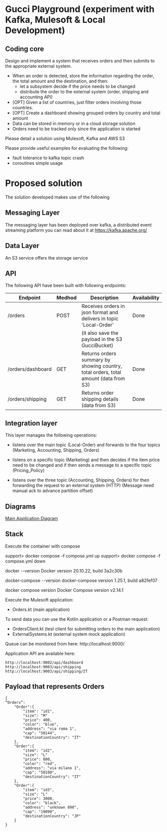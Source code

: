 # Gucci Playground (experiment with Kafka, Mulesoft & Local Development)

## Coding core

Design and implement a system that receives orders and then submits to the appropriate external system.

- When an order is detected, store the information regarding the order, the total amount and the destination, and then:
    - let a subsystem decide if the price needs to be changed
    - distribute the order to the external system (order, shipping and accounting API) 
- [OPT] Given a list of countries, just filter orders involving those countries.
- [OPT] Create a dashboard showing grouped orders by country and total amount
- Data can be stored in memory or in a cloud storage solution 
- Orders need to be tracked only since the application is started

Please detail a solution using Mulesoft, Kafka and AWS S3

Please provide useful examples for evaluating the following:

- fault tolerance to kafka topic crash
- coroutines simple usage

# Proposed solution

The solution developed makes use of the following

## Messaging Layer 

The messaging layer has been deployed over kafka, a distributed event streaming platform you can read about it at https://kafka.apache.org/

## Data Layer

An S3 service offers the storage service

## API

The following API have been built with following endpoints:

| Endpoint          | Medhod | Description                                                                         | Availability |
|-------------------|--------|-------------------------------------------------------------------------------------|--------------|
| /orders           | POST   | Receives orders in json format and delivers in topic 'Local-Order'                  | Done         |
|                   |        | (it also save the payload in the S3 GucciBucket)                                    |              |
| /orders/dashboard | GET    | Returns orders summary by showing country, total orders, total amount (data from S3) | Done         |
| /orders/shipping  | GET    | Returns order shipping details (data from S3)                                       | Done         |

## Integration layer
This layer manages the following operations:

- listens over the main topic (Local-Order) and forwards to the four topics (Marketing, Accounting, Shipping, Orders) 

- listens on a specific topic (Marketing) and then decides if the item price need to be changed and if then sends a message to a specific topic (Pricing_Policy)

- listens over the three topic (Accounting, Shipping, Orders) for then forwarding the request to an external system (HTTP) (Message need manual ack to advance partition offset)

## Diagrams

[Main Application Diagram](support/guccimule.png)


## Stack

Execute the container with compose

support> docker compose -f compose.yml up
support> docker compose -f compose.yml down

docker --version
Docker version 20.10.22, build 3a2c30b

docker-compose --version
docker-compose version 1.25.1, build a82fef07

docker compose version
Docker Compose version v2.14.1

Execute the Mulesoft application:

- Orders.kt (main application)

To send data you can use the Kotlin application or a Postman request:

- OrdersClient.kt (test client for submitting orders to the main application)
- ExternalSystems.kt (external system mock application)

Queue can be monitored from here: http://localhost:9000/

Application API are available here:

    http://localhost:9002/api/dashboard
    http://localhost:9003/api/shipping
    http://localhost:9003/api/shipping/IT

## Payload that represents Orders
```
{
“Orders”: 
    "Order":{
        "item": "id1",
        "size": "M"
        "price": 400,
        "color": "blue",
        "address": "via roma 1",
        "cap": "50144",
        "destinationCountry": "IT"
    },
    "Order":{
        "item": "id2",
        "size": "L"
        "price": 800,
        "color": "red",
        "address": "via milano 1",
        "cap": "50100",
        "destinationCountry": "IT"
    },
    "Order":{
        "item": "id3",
        "size": "L"
        "price": 3000,
        "color": "black",
        "address": "unknown 898",
        "cap": "19090",
        "destinationCountry": "JP"
    }
}
```

